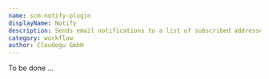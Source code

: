```yaml
---
name: scm-notify-plugin
displayName: Notify
description: Sends email notifications to a list of subscribed addresses whenever a repo has changes
category: workflow
author: Cloudogu GmbH
---
```


To be done ...
